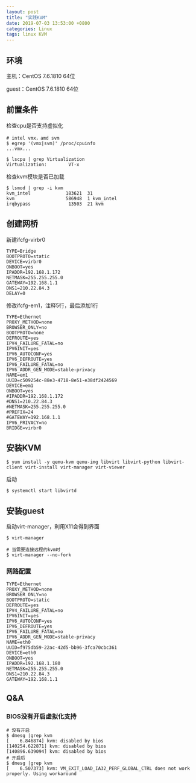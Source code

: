 ```yaml
---
layout: post
title: "实践KVM"
date: 2019-07-03 13:53:00 +0800
categories: Linux
tags: linux KVM
---
```


## 环境

主机：CentOS 7.6.1810 64位

guest：CentOS 7.6.1810 64位

## 前置条件

检查cpu是否支持虚拟化

```shell
# intel vmx，amd svm
$ egrep '(vmx|svm)' /proc/cpuinfo
...vmx...

$ lscpu | grep Virtualization
Virtualization:        VT-x
```

检查kvm模块是否已加载

```shell
$ lsmod | grep -i kvm
kvm_intel             183621  31 
kvm                   586948  1 kvm_intel
irqbypass              13503  21 kvm
```



## 创建网桥

新建ifcfg-virbr0

```
TYPE=Bridge
BOOTPROTO=static
DEVICE=virbr0
ONBOOT=yes
IPADDR=192.168.1.172
NETMASK=255.255.255.0
GATEWAY=192.168.1.1
DNS1=210.22.84.3
DELAY=0
```

修改ifcfg-em1，注释5行，最后添加1行

```
TYPE=Ethernet
PROXY_METHOD=none
BROWSER_ONLY=no
BOOTPROTO=none
DEFROUTE=yes
IPV4_FAILURE_FATAL=no
IPV6INIT=yes
IPV6_AUTOCONF=yes
IPV6_DEFROUTE=yes
IPV6_FAILURE_FATAL=no
IPV6_ADDR_GEN_MODE=stable-privacy
NAME=em1
UUID=c509254c-88e3-4718-8e51-e38df2424569
DEVICE=em1
ONBOOT=yes
#IPADDR=192.168.1.172
#DNS1=210.22.84.3
#NETMASK=255.255.255.0
#PREFIX=24
#GATEWAY=192.168.1.1
IPV6_PRIVACY=no
BRIDGE=virbr0
```

## 安装KVM

```shell
$ yum install -y qemu-kvm qemu-img libvirt libvirt-python libvirt-client virt-install virt-manager virt-viewer
```

启动

```shell
$ systemctl start libvirtd
```

## 安装guest

启动virt-manager，利用X11会得到界面

```shell
$ virt-manager

# 当需要连接远程的kvm时
$ virt-manager --no-fork
```



### 网路配置

```
TYPE=Ethernet
PROXY_METHOD=none
BROWSER_ONLY=no
BOOTPROTO=static
DEFROUTE=yes
IPV4_FAILURE_FATAL=no
IPV6INIT=yes
IPV6_AUTOCONF=yes
IPV6_DEFROUTE=yes
IPV6_FAILURE_FATAL=no
IPV6_ADDR_GEN_MODE=stable-privacy
NAME=eth0
UUID=f975db59-22ac-42d5-bb96-3fca70cbc361
DEVICE=eth0
ONBOOT=yes
IPADDR=192.168.1.180
NETMASK=255.255.255.0
DNS1=210.22.84.3
GATEWAY=192.168.1.1
```



## Q&A

### BIOS没有开启虚拟化支持

```shell
# 没有开启
$ dmesg |grep kvm
[    6.846874] kvm: disabled by bios
[140254.622871] kvm: disabled by bios
[140896.639094] kvm: disabled by bios
# 开启后
$ dmesg |grep kvm
[    6.507373] kvm: VM_EXIT_LOAD_IA32_PERF_GLOBAL_CTRL does not work properly. Using workaround
```

